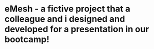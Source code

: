 # eMesh - a fictive project that a colleague and i designed and developed for a presentation in our bootcamp!
